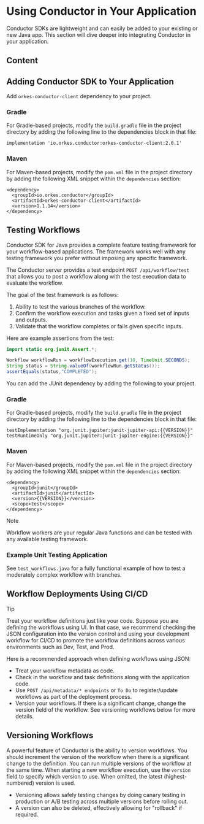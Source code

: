 # Using Conductor in Your Application

Conductor SDKs are lightweight and can easily be added to your existing or new Java app. This section will dive deeper into integrating Conductor in your application.

## Content

<!-- START doctoc generated TOC please keep comment here to allow auto update -->
<!-- DON'T EDIT THIS SECTION, INSTEAD RE-RUN doctoc TO UPDATE -->
<!-- END doctoc generated TOC please keep comment here to allow auto update -->

## Adding Conductor SDK to Your Application

Add `orkes-conductor-client` dependency to your project.

### Gradle

For Gradle-based projects, modify the `build.gradle` file in the project directory by adding the following line to the dependencies block in that file:

```
implementation 'io.orkes.conductor:orkes-conductor-client:2.0.1'
```

### Maven

For Maven-based projects, modify the `pom.xml` file in the project directory by adding the following XML snippet within the `dependencies` section:

```
<dependency>
  <groupId>io.orkes.conductor</groupId>
  <artifactId>orkes-conductor-client</artifactId>
  <version>1.1.14</version>
</dependency>
```

## Testing Workflows

Conductor SDK for Java provides a complete feature testing framework for your workflow-based applications. The framework works well with any testing framework you prefer without imposing any specific framework.

The Conductor server provides a test endpoint `POST /api/workflow/test` that allows you to post a workflow along with the test execution data to evaluate the workflow.

The goal of the test framework is as follows:

1. Ability to test the various branches of the workflow.
2. Confirm the workflow execution and tasks given a fixed set of inputs and outputs.
3. Validate that the workflow completes or fails given specific inputs.

Here are example assertions from the test:

```java
import static org.junit.Assert.*;

Workflow workflowRun = workflowExecution.get(10, TimeUnit.SECONDS);
String status = String.valueOf(workflowRun.getStatus());
assertEquals(status,"COMPLETED");
```
You can add the JUnit dependency by adding the following to your project.

### Gradle

For Gradle-based projects, modify the `build.gradle` file in the project directory by adding the following line to the dependencies block in that file:

```
testImplementation "org.junit.jupiter:junit-jupiter-api:{{VERSION}}"
testRuntimeOnly "org.junit.jupiter:junit-jupiter-engine:{{VERSION}}"
```

### Maven

For Maven-based projects, modify the `pom.xml` file in the project directory by adding the following XML snippet within the `dependencies` section:

```
<dependency>
  <groupId>junit</groupId>
  <artifactId>junit</artifactId>
  <version>{{VERSION}}</version>
  <scope>test</scope>
</dependency>
```

>[!note]
>Workflow workers are your regular Java functions and can be tested with any available testing framework.

### Example Unit Testing Application

See `test_workflows.java` for a fully functional example of how to test a moderately complex workflow with branches.

## Workflow Deployments Using CI/CD

>[!tip]
>Treat your workflow definitions just like your code. Suppose you are defining the workflows using UI. In that case, we recommend checking the JSON configuration into the version control and using your development workflow for CI/CD to promote the workflow definitions across various environments such as Dev, Test, and Prod.

Here is a recommended approach when defining workflows using JSON:

- Treat your workflow metadata as code.
- Check in the workflow and task definitions along with the application code.
- Use `POST /api/metadata/* endpoints` or `To Do` to register/update workflows as part of the deployment process.
- Version your workflows. If there is a significant change, change the version field of the workflow. See versioning workflows below for more details.

## Versioning Workflows

A powerful feature of Conductor is the ability to version workflows. You should increment the version of the workflow when there is a significant change to the definition. You can run multiple versions of the workflow at the same time. When starting a new workflow execution, use the `version` field to specify which version to use. When omitted, the latest (highest-numbered) version is used.

- Versioning allows safely testing changes by doing canary testing in production or A/B testing across multiple versions before rolling out.
- A version can also be deleted, effectively allowing for "rollback" if required.